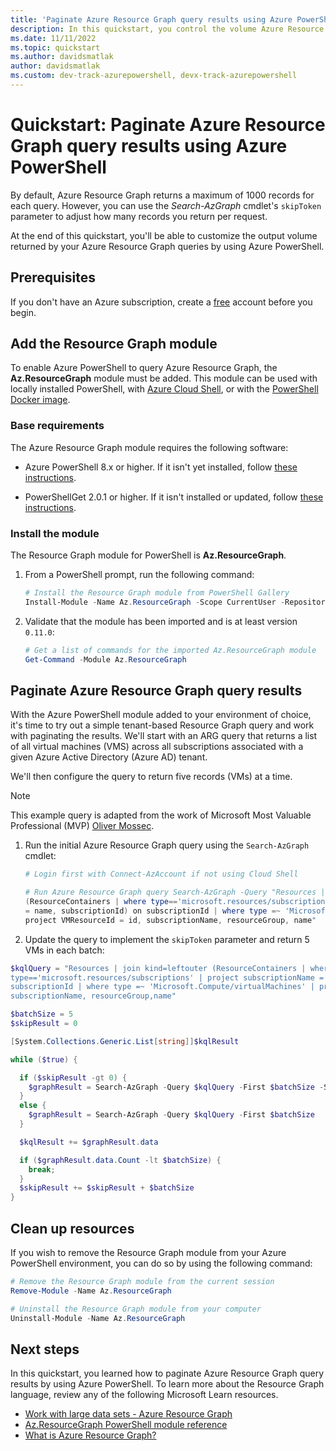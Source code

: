 ```yaml
---
title: 'Paginate Azure Resource Graph query results using Azure PowerShell'
description: In this quickstart, you control the volume Azure Resource Graph query output by using pagination in Azure PowerShell.
ms.date: 11/11/2022
ms.topic: quickstart
ms.author: davidsmatlak
author: davidsmatlak
ms.custom: dev-track-azurepowershell, devx-track-azurepowershell
---
```

# Quickstart: Paginate Azure Resource Graph query results using Azure PowerShell

By default, Azure Resource Graph returns a maximum of 1000 records for each query. However, you can
use the *Search-AzGraph* cmdlet's `skipToken` parameter to adjust how many records you return per
request.

At the end of this quickstart, you'll be able to customize the output volume returned by your Azure Resource
Graph queries by using Azure PowerShell.

## Prerequisites

If you don't have an Azure subscription, create a [free](https://azure.microsoft.com/free/) account
before you begin.

## Add the Resource Graph module

To enable Azure PowerShell to query Azure Resource Graph, the **Az.ResourceGraph** module must be
added. This module can be used with locally installed PowerShell, with
[Azure Cloud Shell](https://shell.azure.com), or with the
[PowerShell Docker image](https://hub.docker.com/_/microsoft-powershell).

### Base requirements

The Azure Resource Graph module requires the following software:

- Azure PowerShell 8.x or higher. If it isn't yet installed, follow
  [these instructions](/powershell/azure/install-azure-powershell).

- PowerShellGet 2.0.1 or higher. If it isn't installed or updated, follow
  [these instructions](/powershell/gallery/powershellget/install-powershellget).

### Install the module

The Resource Graph module for PowerShell is **Az.ResourceGraph**.

1. From a PowerShell prompt, run the following command:

   ```powershell
   # Install the Resource Graph module from PowerShell Gallery
   Install-Module -Name Az.ResourceGraph -Scope CurrentUser -Repository PSGallery -Force
   ```

1. Validate that the module has been imported and is at least version `0.11.0`:

   ```powershell
   # Get a list of commands for the imported Az.ResourceGraph module
   Get-Command -Module Az.ResourceGraph
   ```

## Paginate Azure Resource Graph query results

With the Azure PowerShell module added to your environment of choice, it's time to try out a simple
tenant-based Resource Graph query and work with paginating the results. We'll start with an ARG
query that returns a list of all virtual machines (VMS) across all subscriptions associated with a
given Azure Active Directory (Azure AD) tenant.

We'll then configure the query to return five records (VMs) at a time.

> [!NOTE]
> This example query is adapted from the work of Microsoft Most Valuable Professional (MVP)
> [Oliver Mossec](https://github.com/omiossec).

1. Run the initial Azure Resource Graph query using the `Search-AzGraph` cmdlet:

   ```powershell
   # Login first with Connect-AzAccount if not using Cloud Shell

   # Run Azure Resource Graph query Search-AzGraph -Query "Resources | join kind=leftouter
   (ResourceContainers | where type=='microsoft.resources/subscriptions' | project subscriptionName
   = name, subscriptionId) on subscriptionId | where type =~ 'Microsoft.Compute/virtualMachines' |
   project VMResourceId = id, subscriptionName, resourceGroup, name"
   ```

1. Update the query to implement the `skipToken` parameter and return 5 VMs in each batch:

  ```powershell
  $kqlQuery = "Resources | join kind=leftouter (ResourceContainers | where
  type=='microsoft.resources/subscriptions' | project subscriptionName = name,subscriptionId) on
  subscriptionId | where type =~ 'Microsoft.Compute/virtualMachines' | project VMResourceId = id,
  subscriptionName, resourceGroup,name"

  $batchSize = 5
  $skipResult = 0

  [System.Collections.Generic.List[string]]$kqlResult

  while ($true) {

    if ($skipResult -gt 0) {
      $graphResult = Search-AzGraph -Query $kqlQuery -First $batchSize -SkipToken $graphResult.SkipToken
    }
    else {
      $graphResult = Search-AzGraph -Query $kqlQuery -First $batchSize
    }

    $kqlResult += $graphResult.data

    if ($graphResult.data.Count -lt $batchSize) {
      break;
    }
    $skipResult += $skipResult + $batchSize
  }
  ```

## Clean up resources

If you wish to remove the Resource Graph module from your Azure PowerShell environment, you can do
so by using the following command:

```powershell
# Remove the Resource Graph module from the current session
Remove-Module -Name Az.ResourceGraph

# Uninstall the Resource Graph module from your computer
Uninstall-Module -Name Az.ResourceGraph
```

## Next steps

In this quickstart, you learned how to paginate Azure Resource Graph query results by using
Azure PowerShell. To learn more about the Resource Graph language, review any of the following
Microsoft Learn resources.

- [Work with large data sets - Azure Resource Graph](concepts/work-with-data.md)
- [Az.ResourceGraph PowerShell module reference](/powershell/module/az.resourcegraph)
- [What is Azure Resource Graph?](overview.md)
